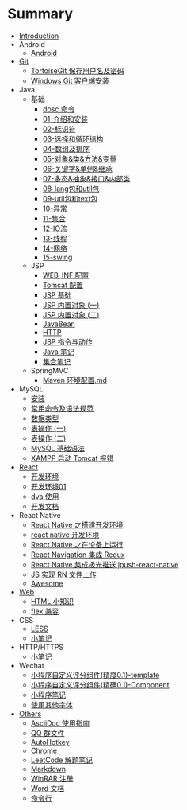 # Summary

* [Introduction](README.md)
* Android
  * [Android](Android/Android.md)
* [Git](Git/README.md)
  * [TortoiseGit 保存用户名及密码](Git/TortoiseGit-保存用户名及密码.md)
  * [Windows Git 客户端安装](Git/Windows-Git-客户端安装.md)
* Java
  * 基础
    * [dosc 命令](Java/基础/dosc命令.md)
    * [01-介绍和安装](Java/基础/01-介绍和安装.md)
    * [02-标识符](Java/基础/02-标识符.md)
    * [03-选择和循环结构](Java/基础/03-选择和循环结构.md)
    * [04-数组及排序](Java/基础/04-数组及排序.md)
    * [05-对象&类&方法&变量](Java/基础/05-对象&类&方法&变量.md)
    * [06-关键字&单例&继承](Java/基础/06-关键字&单例&继承.md)
    * [07-多态&抽象&接口&内部类](Java/基础/07-多态&抽象&接口&内部类.md)
    * [08-lang包和util包](Java/基础/08-lang包和util包.md)
    * [09-util包和text包](Java/基础/09-util包和text包.md)
    * [10-异常](Java/基础/10-异常.md)
    * [11-集合](Java/基础/11-集合.md)
    * [12-IO流](Java/基础/12-IO流.md)
    * [13-线程](Java/基础/13-线程.md)
    * [14-网络](Java/基础/14-网络.md)
    * [15-swing](Java/基础/15-swing.md)
  * JSP
    * [WEB\_INF 配置](Java/JSP/1-WEB_INF配置.md)
    * [Tomcat 配置](Java/JSP/2-Tomcat配置.md)
    * [JSP 基础](Java/JSP/3-JSP基础.md)
    * [JSP 内置对象 \(一\) ](Java/JSP/4-JSP内置对象.md)
    * [JSP 内置对象 \(二\) ](Java/JSP/4-JSP内置对象2.md)
    * [JavaBean](Java/JSP/5-JavaBean.md)
    * [HTTP](Java/JSP/6-HTTP.md)
    * [JSP 指令与动作](Java/JSP/7-JSP指令与动作.md)
    * [Java 笔记](Java/JSP/Java笔记.md)
    * [集合笔记](Java/JSP/集合笔记.md)
  * SpringMVC
    * [Maven 环境配置.md](Java/SpringMVC/01-Maven环境配置.md)
* MySQL
  * [安装](MySQL/01-MySQL安装.md)
  * [常用命令及语法规范](MySQL/02-MySQL常用命令及语法规范.md)
  * [数据类型](MySQL/03-MySQL数据类型.md)
  * [表操作 \(一\) ](MySQL/04-表操作.md)
  * [表操作 \(二\) ](MySQL/05-表操作2.md)
  * [MySQL 基础语法](MySQL/MySQL基础语法.md)
  * [XAMPP 启动 Tomcat 报错](MySQL/XAMPP启动Tomcat报错.md)
* [React](React/README.md)
  * [开发环境](React/开发环境.md)
  * [开发环境01](React/开发环境01.md)
  * [dva 使用](React/dva使用.md)
  * [开发文档](React/开发文档.md)
* React Native
  * [React Native 之搭建开发环境](ReactNative/ReactNative之搭建开发环境.md)
  * [react native 开发环境](ReactNative/react-native-开发环境.md)
  * [React Native 之在设备上运行](ReactNative/ReactNative之在设备上运行.md)
  * [React Navigation 集成 Redux](ReactNative/ReactNavigation集成Redux.md)
  * [React Native 集成极光推送 jpush-react-native](ReactNative/ReactNative集成极光推送jpush-react-native.md)
  * [JS 实现 RN 文件上传](ReactNative/JS实现RN文件上传.md)
  * [Awesome](ReactNative/Awesome.md)
* [Web](Web/README.md)
  * [HTML 小知识](Web/HTML.md)
  * [flex 兼容](Web/flex-兼容.md)
* CSS
  * [LESS](CSS/LESS.md)
  * [小笔记](CSS/notes.md)
* HTTP/HTTPS
  * [小笔记](HTTP/notes.md)
* Wechat
  * [小程序自定义评分组件\(精度0.1\)-template](Wechat/template-rating.md)
  * [小程序自定义评分组件\(精确0.1\)-Component](Wechat/component-rating.md)
  * [小程序笔记](Wechat/weapp-notes.md)
  * [使用其他字体](Wechat/use-other-font.md)
* [Others](Others.md)
  * [AsciiDoc 使用指南](Others/AsciiDoc-使用指南.adoc)
  * [QQ 群文件](Others/QQ群文件.md)
  * [AutoHotkey](Others/AutoHotkey.md)
  * [Chrome](Others/Chrome.md)
  * [LeetCode 解题笔记](Others/LeetCode-解题笔记.md)
  * [Markdown](Others/Markdown.md)
  * [WinRAR 注册](Others/WinRAR-注册.md)
  * [Word 文档](Others/Word-文档.md)
  * [命令行](Others/Shell.md)

